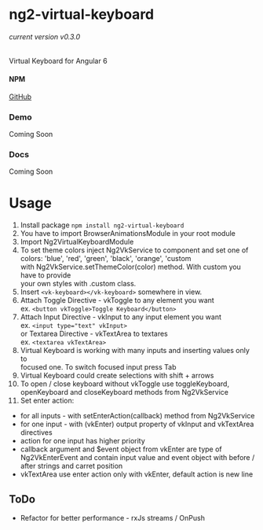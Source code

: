 # ng2-virtual-keyboard
###### current version v0.3.0

Virtual Keyboard for Angular 6

#### NPM
[GitHub](https://www.github.com/adamf92/ng2-virtual-keyboard)

### Demo
Coming Soon

### Docs
Coming Soon

# Usage
1. Install package
`npm install ng2-virtual-keyboard`
2. You have to import BrowserAnimationsModule in your root module
3. Import Ng2VirtualKeyboardModule
4. To set theme colors inject Ng2VkService to component
and set one of colors: 'blue', 'red', 'green', 'black', 'orange', 'custom \
with Ng2VkService.setThemeColor(color) method. With custom you have to provide \
your own styles with .custom class.
5. Insert `<vk-keyboard></vk-keyboard>` somewhere in view.
6. Attach Toggle Directive - vkToggle to any element you want \
ex. `<button vkToggle>Toggle Keyboard</button>`
7. Attach Input Directive - vkInput to any input element you want \
ex. `<input type="text" vkInput>` \
or Textarea Directive - vkTextArea to textares \
ex. `<textarea vkTextArea>`
8. Virtual Keyboard is working with many inputs and inserting values only to \
   focused one. To switch focused input press Tab
9. Virtual Keyboard could create selections with shift + arrows
10. To open / close keyboard without vkToggle use toggleKeyboard, openKeyboard and closeKeyboard methods from Ng2VkService
11. Set enter action:
- for all inputs - with setEnterAction(callback) method from Ng2VkService
- for one input - with (vkEnter) output property of vkInput and vkTextArea directives
- action for one input has higher priority
- callback argument and $event object from vkEnter are type of Ng2VkEnterEvent and contain input value and event object
with before / after strings and carret position
- vkTextArea use enter action only with vkEnter, default action is new line


## ToDo
- Refactor for better performance - rxJs streams / OnPush